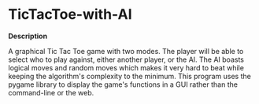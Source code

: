 # TicTacToe-with-AI

**Description**

A graphical Tic Tac Toe game with two modes. The player will be able to select who to play against, either another player, or the AI. The AI boasts logical moves and random moves which makes it very hard to beat while keeping the algorithm's complexity to the minimum. This program uses the pygame library to display the game's functions in a GUI rather than the command-line or the web.



